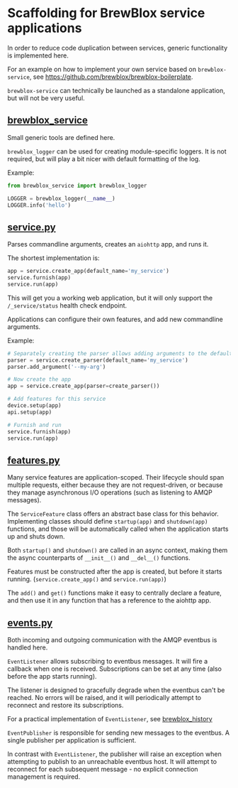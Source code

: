 # Scaffolding for BrewBlox service applications

In order to reduce code duplication between services, generic functionality is implemented here.

For an example on how to implement your own service based on `brewblox-service`, see <https://github.com/brewblox/brewblox-boilerplate>.

`brewblox-service` can technically be launched as a standalone application, but will not be very useful.

## [brewblox_service](./brewblox_service/__init__.py)

Small generic tools are defined here.

`brewblox_logger` can be used for creating module-specific loggers. It is not required, but will play a bit nicer with default formatting of the log.

Example:

```python
from brewblox_service import brewblox_logger

LOGGER = brewblox_logger(__name__)
LOGGER.info('hello')
```

## [service.py](./brewblox_service/service.py)

Parses commandline arguments, creates an `aiohttp` app, and runs it.

The shortest implementation is:

```python
app = service.create_app(default_name='my_service')
service.furnish(app)
service.run(app)
```

This will get you a working web application, but it will only support the `/_service/status` health check endpoint.

Applications can configure their own features, and add new commandline arguments.

Example:

```python
# Separately creating the parser allows adding arguments to the default set
parser = service.create_parser(default_name='my_service')
parser.add_argument('--my-arg')

# Now create the app
app = service.create_app(parser=create_parser())

# Add features for this service
device.setup(app)
api.setup(app)

# Furnish and run
service.furnish(app)
service.run(app)
```

## [features.py](./brewblox_service/features.py)

Many service features are application-scoped. Their lifecycle should span multiple requests, either because they are not request-driven, or because they manage asynchronous I/O operations (such as listening to AMQP messages).

The `ServiceFeature` class offers an abstract base class for this behavior. Implementing classes should define `startup(app)` and `shutdown(app)` functions, and those will be automatically called when the application starts up and shuts down.

Both `startup()` and `shutdown()` are called in an async context, making them the async counterparts of `__init__()` and `__del__()` functions.

Features must be constructed after the app is created, but before it starts running. (`service.create_app()` and `service.run(app)`)

The `add()` and `get()` functions make it easy to centrally declare a feature, and then use it in any function that has a reference to the aiohttp app.

## [events.py](./brewblox_service/events.py)

Both incoming and outgoing communication with the AMQP eventbus is handled here.

`EventListener` allows subscribing to eventbus messages. It will fire a callback when one is received. Subscriptions can be set at any time (also before the app starts running).

The listener is designed to gracefully degrade when the eventbus can't be reached. No errors will be raised, and it will periodically attempt to reconnect and restore its subscriptions.

For a practical implementation of `EventListener`, see [brewblox_history](https://github.com/BrewBlox/brewblox-history/blob/develop/brewblox_history/influx.py)

`EventPublisher` is responsible for sending new messages to the eventbus. A single publisher per application is sufficient.

In contrast with `EventListener`, the publisher will raise an exception when attempting to publish to an unreachable eventbus host.
It will attempt to reconnect for each subsequent message - no explicit connection management is required.
